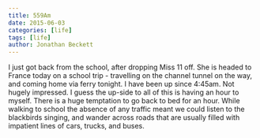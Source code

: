 ```yaml
---
title: 559Am
date: 2015-06-03
categories: [life]
tags: [life]
author: Jonathan Beckett
---
```


I just got back from the school, after dropping Miss 11 off. She is headed to France today on a school trip - travelling on the channel tunnel on the way, and coming home via ferry tonight. I have been up since 4:45am. Not hugely impressed. I guess the up-side to all of this is having an hour to myself. There is a huge temptation to go back to bed for an hour. While walking to school the absence of any traffic meant we could listen to the blackbirds singing, and wander across roads that are usually filled with impatient lines of cars, trucks, and buses.